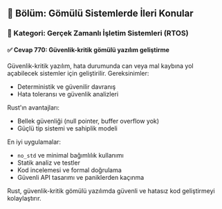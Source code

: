 ## 📘 Bölüm: Gömülü Sistemlerde İleri Konular
### 🔹 Kategori: Gerçek Zamanlı İşletim Sistemleri (RTOS)
#### ✅ Cevap 770: Güvenlik-kritik gömülü yazılım geliştirme

Güvenlik-kritik yazılım, hata durumunda can veya mal kaybına yol açabilecek sistemler için geliştirilir. Gereksinimler:
- Deterministik ve güvenilir davranış
- Hata toleransı ve güvenlik analizleri

Rust'ın avantajları:
- Bellek güvenliği (null pointer, buffer overflow yok)
- Güçlü tip sistemi ve sahiplik modeli

En iyi uygulamalar:
- `no_std` ve minimal bağımlılık kullanımı
- Statik analiz ve testler
- Kod incelemesi ve formal doğrulama
- Güvenli API tasarımı ve paniklerden kaçınma

Rust, güvenlik-kritik gömülü yazılımda güvenli ve hatasız kod geliştirmeyi kolaylaştırır.
